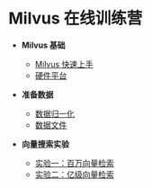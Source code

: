 # Milvus 在线训练营
- **Milvus 基础**
  * [Milvus 快速上手](milvus101/quickstart.md)
  * [硬件平台](milvus101/hardware_platform.md)


- **准备数据**
  * [数据归一化](data_preparation/data_normalization.md)
  * [数据文件](data_preparation/data_file_consideration.md)


- **向量搜索实验**
  * [实验一：百万向量检索](labs/lab1_sift1b_1m.md)
  * [实验二：亿级向量检索](labs/lab2_sift1b_100m.md)
